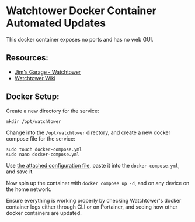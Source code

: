 # Watchtower Docker Container Automated Updates

This docker container exposes no ports and has no web GUI.  
  
## Resources:
* [Jim's Garage - Watchtower](https://www.youtube.com/watch?v=mSSlrRgSAP4)
* [Watchtower Wiki](https://containrrr.dev/watchtower/)


## Docker Setup:  

Create a new directory for the service:

  ```
  mkdir /opt/watchtower
  ```  

Change into the `/opt/watchtower` directory, and create a new docker compose file for the service:

  ```
  sudo touch docker-compose.yml
  sudo nano docker-compose.yml 
  ```

Use [the attached configuration file](docker-compose.yml), paste it into the `docker-compose.yml`, and save it.  

Now spin up the container with `docker compose up -d`, and on any device on the home network.  

Ensure everything is working properly by checking Watchtower's docker container logs either through CLI or on Portainer, and seeing how other docker containers are updated. 
